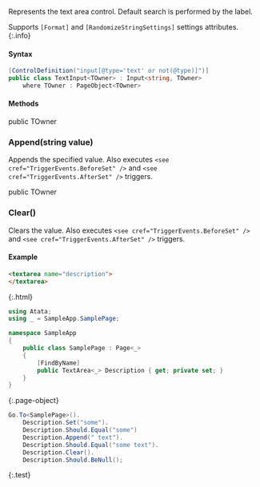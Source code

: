 Represents the text area control. 
Default search is performed by the label.

Supports `[Format]` and `[RandomizeStringSettings]` settings attributes.
{:.info}

#### Syntax

```cs
[ControlDefinition("input[@type='text' or not(@type)]")]
public class TextInput<TOwner> : Input<string, TOwner>
    where TOwner : PageObject<TOwner>
```

#### Methods

<div class="member">
    <span class="head"><span class="keyword">public</span> <span class="type">TOwner</span></span>
    <h3><span class="body">Append</span><span class="tail">(<span class="keyword">string</span> value)</span></h3>
</div>

Appends the specified value.
Also executes `<see cref="TriggerEvents.BeforeSet" />` and `<see cref="TriggerEvents.AfterSet" />` triggers.

<div class="member">
    <span class="head"><span class="keyword">public</span> <span class="type">TOwner</span></span>
    <h3><span class="body">Clear()</span></h3>
</div>

Clears the value.
Also executes `<see cref="TriggerEvents.BeforeSet" />` and `<see cref="TriggerEvents.AfterSet" />` triggers.

#### Example

```html
<textarea name="description">
</textarea>
```
{:.html}

```cs
using Atata;
using _ = SampleApp.SamplePage;

namespace SampleApp
{
    public class SamplePage : Page<_>
    {
        [FindByName]
        public TextArea<_> Description { get; private set; }
    }
}
```
{:.page-object}

```cs
Go.To<SamplePage>().
    Description.Set("some").
    Description.Should.Equal("some")
    Description.Append(" text").
    Description.Should.Equal("some text").
    Description.Clear().
    Description.Should.BeNull();
```
{:.test}